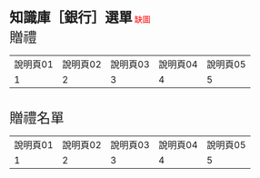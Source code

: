 <font size="5"><b>知識庫［銀行］選單</b></font>
<font color="red">缺圖</font>
<br>
<font size="5">贈禮</font>
<table>
    <tr>
        <td>說明頁01</td> 
        <td>說明頁02</td> 
        <td>說明頁03</td> 
        <td>說明頁04</td> 
        <td>說明頁05</td> 
   </tr>
    <tr>
        <td>1</td> 
        <td>2</td> 
        <td>3</td> 
        <td>4</td> 
        <td>5</td> 
   </tr>
</table>
<br>
<font size="5">贈禮名單</font>
<table>
    <tr>
        <td>說明頁01</td> 
        <td>說明頁02</td> 
        <td>說明頁03</td> 
        <td>說明頁04</td> 
        <td>說明頁05</td> 
   </tr>
    <tr>
        <td>1</td> 
        <td>2</td> 
        <td>3</td> 
        <td>4</td> 
        <td>5</td> 
   </tr>
</table>